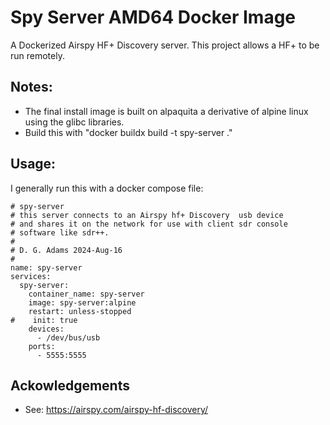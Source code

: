 # Spy Server AMD64 Docker Image
A Dockerized Airspy HF+ Discovery server.
This project allows a HF+ to be run remotely.
## Notes:
- The final install image is built on alpaquita a derivative of alpine linux using 
the glibc libraries.
- Build this with "docker buildx build -t spy-server ." 
## Usage:
I generally run this with a docker compose file:
```
# spy-server
# this server connects to an Airspy hf+ Discovery  usb device
# and shares it on the network for use with client sdr console
# software like sdr++.
#
# D. G. Adams 2024-Aug-16
#
name: spy-server
services:
  spy-server:
    container_name: spy-server
    image: spy-server:alpine
    restart: unless-stopped
#    init: true
    devices:
      - /dev/bus/usb
    ports:
      - 5555:5555
```
## Ackowledgements
- See: https://airspy.com/airspy-hf-discovery/

